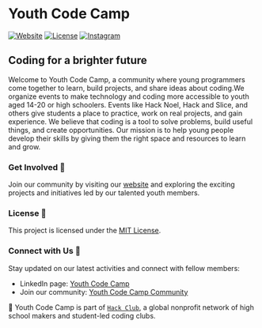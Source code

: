 # Youth Code Camp

[![Website](https://img.shields.io/badge/Website-youthcodecamp.live-blue)](https://youthcodecamp.live)
[![License](https://img.shields.io/badge/License-MIT-green)](https://github.com/Youth-codecamp/.github/blob/main/LICENSE)
[![Instagram](https://img.shields.io/badge/Instagram-Follow%20Us-orange)](https://www.instagram.com/youthcodecamp)

## Coding for a brighter future

Welcome to Youth Code Camp,  a community where young programmers come together to learn, build projects, and share ideas about coding.We organize events to make technology and coding more accessible to youth aged 14-20 or high schoolers. Events like Hack Noel, Hack and Slice, and others give students a place to practice, work on real projects, and gain experience. We believe that coding is a tool to solve problems, build useful things, and create opportunities. Our mission is to help young people develop their skills by giving them the right space and resources to learn and grow.

### Get Involved 🤝

Join our community by visiting our [website](https://youthcodecamp.live) and exploring the exciting projects and initiatives led by our talented youth members.

### License 📜

This project is licensed under the [MIT License](https://github.com/Youth-codecamp/.github/blob/main/profile/LICENSE).

### Connect with Us 🌟

Stay updated on our latest activities and connect with fellow members:
- LinkedIn page: [Youth Code Camp](https://www.linkedin.com/company/youth-code-camp/?viewAsMember=true)
- Join our community: [Youth Code Camp Community](https://chat.whatsapp.com/EfybdRUbyOz4P57QWngCwJ)

🎒 Youth Code Camp  is part of [`Hack Club`](https://hackclub.com), a global nonprofit network of high school makers and student-led coding clubs.

